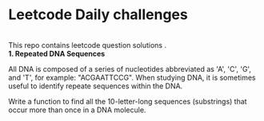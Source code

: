 # Leetcode Daily challenges 
<br/>
This repo contains  leetcode question solutions .
<br/>
 <strong> 1. Repeated DNA Sequences </strong>
<br/>
<p>
   All DNA is composed of a series of nucleotides abbreviated as 'A', 'C', 'G', and 'T', for example: "ACGAATTCCG". When studying DNA, it is sometimes useful to identify repeate
   sequences within the DNA.
   <br/>

   Write a function to find all the 10-letter-long sequences (substrings) that occur more than once in a DNA molecule.
   </p>

